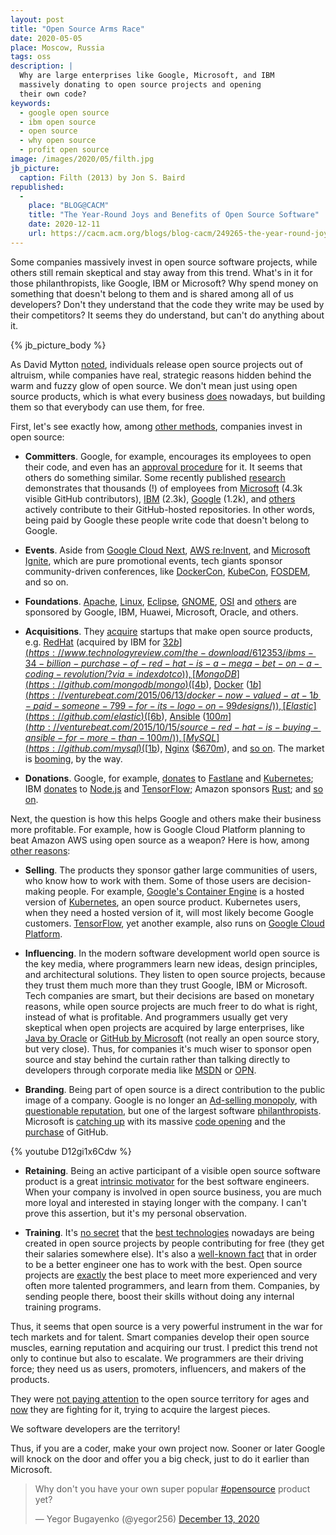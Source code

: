 ```yaml
---
layout: post
title: "Open Source Arms Race"
date: 2020-05-05
place: Moscow, Russia
tags: oss
description: |
  Why are large enterprises like Google, Microsoft, and IBM
  massively donating to open source projects and opening
  their own code?
keywords:
  - google open source
  - ibm open source
  - open source
  - why open source
  - profit open source
image: /images/2020/05/filth.jpg
jb_picture:
  caption: Filth (2013) by Jon S. Baird
republished:
  -
    place: "BLOG@CACM"
    title: "The Year-Round Joys and Benefits of Open Source Software"
    date: 2020-12-11
    url: https://cacm.acm.org/blogs/blog-cacm/249265-the-year-round-joys-and-benefits-of-open-source-software/fulltext
---
```


Some companies massively invest in open source software projects,
while others still remain skeptical and stay away from this trend.
What's in it for those philanthropists, like Google, IBM or Microsoft?
Why spend money on something that doesn't belong to them and
is shared among all of us developers? Don't they understand that
the code they write may be used by their competitors? It seems they
do understand, but can't do anything about it.

<!--more-->

{% jb_picture_body %}

As David Mytton
[noted](https://www.infoworld.com/article/3028600/whats-the-real-reason-microsoft-and-google-are-releasing-open-source.html),
individuals release open source projects out of altruism,
while companies have real, strategic reasons hidden behind
the warm and fuzzy glow of open source. We don't mean just using
open source products, which is what every business
[does](https://thenewstack.io/survey-open-source-programs-are-a-best-practice-among-large-companies/)
nowadays, but building them so that everybody can use them, for free.

First, let's see exactly how,
among [other methods](https://opensource.com/article/19/4/ways-support-sustain-open-source),
companies invest in open source:

  * **Committers**.
    Google, for example, encourages its employees to
    open their code, and even has an
    [approval procedure](https://opensource.google/docs/releasing/approval/) for it.
    It seems that others do something similar.
    Some recently published [research](https://www.infoworld.com/article/3253948/who-really-contributes-to-open-source.html)
    demonstrates that thousands (!) of employees from
    [Microsoft](https://github.com/microsoft) (4.3k visible GitHub contributors),
    [IBM](https://github.com/IBM) (2.3k),
    [Google](https://github.com/google) (1.2k),
    and
    [others](https://www.zdnet.com/article/its-an-open-source-world-78-percent-of-companies-run-open-source-software/)
    actively contribute to their GitHub-hosted repositories.
    In other words, being paid by Google these people write
    code that doesn't belong to Google.

  * **Events**.
    Aside from
    [Google Cloud Next](https://cloud.withgoogle.com/next/sf/),
    [AWS re:Invent](https://reinvent.awsevents.com/), and
    [Microsoft Ignite](https://www.microsoft.com/en-us/ignite),
    which are pure promotional events, tech giants sponsor
    community-driven conferences, like
    [DockerCon](https://docker.events.cube365.net/docker/dockercon/),
    [KubeCon](https://events.linuxfoundation.org/kubecon-cloudnativecon-europe/),
    [FOSDEM](https://fosdem.org/2020/),
    and so on.

  * **Foundations**.
    [Apache](http://www.apache.org/foundation/thanks),
    [Linux](https://www.linuxfoundation.org/membership/members/),
    [Eclipse](https://www.eclipse.org/membership/exploreMembership.php#allmembers),
    [GNOME](https://www.gnome.org/foundation/),
    [OSI](https://opensource.org/sponsors)
    and [others](https://opensource.com/resources/organizations)
    are sponsored by Google, IBM, Huawei, Microsoft, Oracle, and others.

  * **Acquisitions**.
    They [acquire](https://techcrunch.com/2019/01/12/how-open-source-software-took-over-the-world/)
    startups that make open source products,
    e.g.
    [RedHat](https://github.com/RedHatOfficial)
      (acquired by IBM for [$32b](https://www.technologyreview.com/the-download/612353/ibms-34-billion-purchase-of-red-hat-is-a-mega-bet-on-a-coding-revolution/?via=indexdotco)),
    [MongoDB](https://github.com/mongodb/mongo)
      ([$4b](https://www.marketwatch.com/story/mongodb-shares-rally-above-already-elevated-ipo-price-2017-10-19)),
    [Docker](https://github.com/docker)
      ([$1b](https://venturebeat.com/2015/06/13/docker-now-valued-at-1b-paid-someone-799-for-its-logo-on-99designs/)),
    [Elastic](https://github.com/elastic)
      ([$6b](https://techcrunch.com/2018/10/05/search-company-elastic-pops-90-on-nyse-after-raising-252m-at-a-2-5b-market-cap-in-its-ipo/)),
    [Ansible](https://github.com/ansible/ansible)
      ([$100m](http://venturebeat.com/2015/10/15/source-red-hat-is-buying-ansible-for-more-than-100m/)),
    [MySQL](https://github.com/mysql)
      ([$1b](https://techcrunch.com/2008/01/16/sun-picks-up-mysql-for-1-billion-open-source-is-a-legitimate-business-model/)),
    [Nginx](https://github.com/nginx/nginx)
      ([$670m](https://techcrunch.com/2019/03/11/f5-acquires-nginx-for-670m-to-move-into-open-source-multi-cloud-services/)),
    and [so on](https://index.co/market/open-source/acquisitions).
    The market is [booming](https://a16z.com/2019/10/04/commercializing-open-source/), by the way.

  * **Donations**.
    Google, for example, [donates](https://opensource.google/docs/growing/funding/) to
      [Fastlane](https://github.com/fastlane/fastlane)
      and
      [Kubernetes](https://github.com/kubernetes/kubernetes);
    IBM [donates](https://www.ibm.com/opensource/) to
      [Node.js](https://xomino.com/2015/06/18/ibm-is-a-platinum-sponsor-of-the-new-node-js-foundation/)
      and
      [TensorFlow](https://conferences.oreilly.com/tensorflow/tf-ca-2019/public/schedule/detail/81284);
    Amazon sponsors
      [Rust](https://aws.amazon.com/blogs/opensource/aws-sponsorship-of-the-rust-project/);
    and [so on](https://github.com/ossfriendly/open-source-supporters).

Next, the question is how this helps Google and others make their
business more profitable. For example, how is Google Cloud Platform planning
to beat Amazon AWS using open source as a weapon? Here is how,
among [other reasons](https://simplabs.com/blog/2019/11/11/why-companies-invest-in-oss/):

  * **Selling**.
    The products they sponsor gather large communities of users,
    who know how to work with them. Some of those users are decision-making
    people. For example, [Google's Container Engine](https://cloud.google.com/kubernetes-engine/)
    is a hosted version of
    [Kubernetes](https://github.com/kubernetes/kubernetes), an open source product.
    Kubernetes users, when they need
    a hosted version of it, will most likely become Google customers.
    [TensorFlow](https://github.com/tensorflow/tensorflow),
    yet another example, also runs on [Google Cloud Platform](https://cloud.google.com/tensorflow-enterprise).

  * **Influencing**.
    In the modern software development world open source is the key media, where
    programmers learn new ideas, design principles, and architectural solutions.
    They listen to open source projects, because they trust them much more
    than they trust Google, IBM or Microsoft. Tech companies are smart, but their
    decisions are based on monetary reasons, while open source projects
    are much freer to do what is right, instead of what is profitable.
    And programmers usually get very skeptical when open projects are acquired
    by large enterprises, like
    [Java by Oracle](https://www.reddit.com/r/linux/comments/2e2c1o/what_do_we_hate_oracle_for/)
    or [GitHub by Microsoft](https://www.theverge.com/2018/6/18/17474284/microsoft-github-acquisition-developer-reaction)
    (not really an open source story, but very close).
    Thus, for companies it's much wiser to sponsor open source and stay behind the curtain
    rather than talking directly to developers through corporate media
    like [MSDN](https://docs.microsoft.com/en-us/) or [OPN](https://developer.oracle.com/).

  * **Branding**.
    Being part of open source is a direct contribution to the public
    image of a company. Google is no longer an
    [Ad-selling monopoly](https://www.theverge.com/2019/9/9/20857440/google-antitrust-investigation-attorneys-general-advertising-search),
    with [questionable reputation](https://www.androidauthority.com/googles-reputation-is-becoming-its-biggest-problem-1055381/),
    but one of the largest software [philanthropists](https://ssir.org/articles/entry/open_source_software_is_philanthropy).
    Microsoft is [catching up](https://www.businessinsider.de/international/microsoft-reputation-institute-soaring-research-2019-11/?r=US&IR=T)
    with its massive [code opening](https://www.techrepublic.com/article/whats-really-behind-microsofts-love-of-open-source/)
    and the [purchase](https://blogs.microsoft.com/blog/2018/10/26/microsoft-completes-github-acquisition/) of GitHub.

{% youtube D12gi1x6Cdw %}

  * **Retaining**.
    Being an active participant of a visible open source software product
    is a great [intrinsic motivator](https://opensource.com/article/19/11/why-contribute-open-source-software)
    for the best software engineers.
    When your company is involved in open source business, you
    are much more loyal and interested in staying longer with the company.
    I can't prove this assertion, but it's my personal observation.

  * **Training**.
    It's [no secret](https://www.wired.com/insights/2013/11/open-source-a-platform-for-innovation/)
    that the [best technologies](https://www.techrepublic.com/article/the-best-open-source-innovations-of-the-last-decade/)
    nowadays are being created
    in open source projects by people contributing for free
    (they get their salaries somewhere else). It's also a
    [well-known fact](https://hackernoon.com/how-to-become-the-best-programmer-in-the-world-ef9f584c81fa)
    that in order to be a better engineer one has to work with the best.
    Open source projects are [exactly](https://www.techrepublic.com/article/10-tips-for-becoming-a-better-programmer/)
    the best place to meet more experienced and very often more talented programmers,
    and learn from them. Companies, by sending people there, boost
    their skills without doing any internal training programs.

Thus, it seems that open source is a very powerful instrument
in the war for tech markets and for talent. Smart companies develop their open source
muscles, earning reputation and acquiring our trust. I predict
this trend not only to continue but also to escalate. We programmers
are their driving force; they need us
as users, promoters, influencers, and makers of the products.

They were [not paying attention](https://hbswk.hbs.edu/item/microsoft-vs-open-source-who-will-win)
to the open source territory for ages
and [now](https://www.computerworld.com/article/3144063/open-source-has-won-and-microsoft-has-surrendered.html)
they are fighting for it, trying to acquire the largest pieces.

We software developers are the territory!

Thus, if you are a coder, make your own project now.
Sooner or later Google will knock on the door and offer
you a big check, just to do it earlier than Microsoft.

<blockquote class="twitter-tweet"><p lang="en" dir="ltr">Why don&#39;t you have your own super popular <a href="https://twitter.com/hashtag/opensource?src=hash&amp;ref_src=twsrc%5Etfw">#opensource</a> product yet?</p>&mdash; Yegor Bugayenko (@yegor256) <a href="https://twitter.com/yegor256/status/1338048990907076609?ref_src=twsrc%5Etfw">December 13, 2020</a></blockquote> <script async src="https://platform.twitter.com/widgets.js" charset="utf-8"></script>